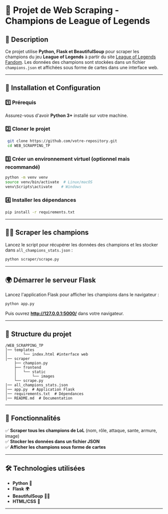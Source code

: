 # 📌 Projet de Web Scraping - Champions de League of Legends

## 📝 Description
Ce projet utilise **Python, Flask et BeautifulSoup** pour scraper les champions du jeu **League of Legends** à partir du site [League of Legends Fandom](https://leagueoflegends.fandom.com/wiki/League_of_Legends_Wiki). Les données des champions sont stockées dans un fichier `champions.json` et affichées sous forme de cartes dans une interface web.

---

## 🚀 Installation et Configuration

### 1️⃣ Prérequis
Assurez-vous d'avoir **Python 3+** installé sur votre machine.

### 2️⃣ Cloner le projet
```bash
 git clone https://github.com/votre-repository.git
 cd WEB_SCRAPPING_TP
```

### 3️⃣ Créer un environnement virtuel (optionnel mais recommandé)
```bash
python -m venv venv
source venv/bin/activate  # Linux/macOS
venv\Scripts\activate    # Windows
```

### 4️⃣ Installer les dépendances
```bash
pip install -r requirements.txt
```

---

## 🕵️‍♂️ Scraper les champions
Lancez le script pour récupérer les données des champions et les stocker dans `all_champions_stats.json` :
```bash
python scraper/scrape.py
```

---

## 🌍 Démarrer le serveur Flask
Lancez l'application Flask pour afficher les champions dans le navigateur :
```bash
python app.py
```
Puis ouvrez **http://127.0.0.1:5000/** dans votre navigateur.

---

## 📂 Structure du projet
```
/WEB_SCRAPPING_TP
│── templates
│       └── index.html #interface web
│── scraper
    ├── champion.py
    ├── frontend
    │   └── static
    │       └── images
    └── scrape.py
|── all_champions_stats.json
│── app.py  # Application Flask
│── requirements.txt  # Dépendances
│── README.md  # Documentation
```

---

## 📌 Fonctionnalités
✅ **Scraper tous les champions de LoL** (nom, rôle, attaque, sante, armure, image)  
✅ **Stocker les données dans un fichier JSON**  
✅ **Afficher les champions sous forme de cartes**   

---

## 🛠️ Technologies utilisées
- **Python** 🐍
- **Flask** 🌍
- **BeautifulSoup** 🕵️‍♂️
- **HTML/CSS** 🎨

---